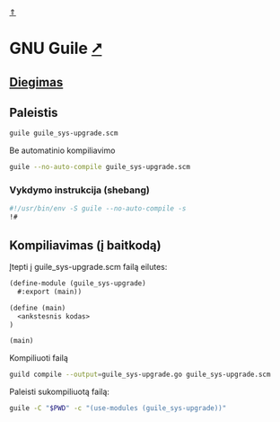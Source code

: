 [&uArr;](./readme.md)

# GNU Guile [&#x2B67;](https://www.gnu.org/software/guile/)

## [Diegimas](../install/guile_readme.md)

## Paleistis

```bash
guile guile_sys-upgrade.scm
```

Be automatinio kompiliavimo

```bash
guile --no-auto-compile guile_sys-upgrade.scm
```

### Vykdymo instrukcija (shebang)

```bash
#!/usr/bin/env -S guile --no-auto-compile -s 
!#
```

## Kompiliavimas (į baitkodą)

Įtepti į guile_sys-upgrade.scm failą eilutes:

```scheme
(define-module (guile_sys-upgrade)
  #:export (main))

(define (main)
  <ankstesnis kodas>
)

(main)
```

Kompiliuoti failą

```bash
guild compile --output=guile_sys-upgrade.go guile_sys-upgrade.scm
```

Paleisti sukompiliuotą failą:

```bash
guile -C "$PWD" -c "(use-modules (guile_sys-upgrade))"
```
